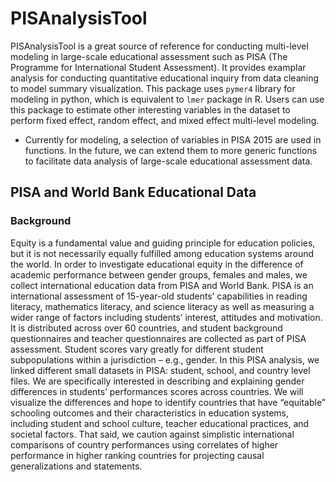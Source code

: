 
PISAnalysisTool
================


PISAnalysisTool is a great source of reference for conducting multi-level modeling in large-scale educational assessment such as PISA (The Programme for International Student Assessment). It provides examplar analysis for conducting quantitative educational inquiry from data cleaning to model summary visualization. This package uses `pymer4` library for modeling in python, which is equivalent to `lmer` package in R. Users can use this package to estimate other interesting variables in the dataset to perform fixed effect, random effect, and mixed effect multi-level modeling.
* Currently for modeling, a selection of variables in PISA 2015 are used in functions. In the future, we can extend them to more generic functions to facilitate data analysis of large-scale educational assessment data.

## PISA and World Bank Educational Data
### Background 
Equity is a fundamental value and guiding principle for education policies, but it is not necessarily equally fulfilled among education systems around the world. In order to investigate educational equity in the difference of academic performance between gender groups, females and males, we collect international education data from PISA and World Bank. PISA is an international assessment of 15-year-old students’ capabilities in reading literacy, mathematics literacy, and science literacy as well as measuring a wider range of factors including students’ interest, attitudes and motivation. It is distributed across over 60 countries, and student background questionnaires and teacher questionnaires are collected as part of PISA assessment. Student scores vary greatly for different student subpopulations within a jurisdiction – e.g., gender. In this PISA analysis, we linked different small datasets in PISA: student, school, and country level files. We are specifically interested in describing and explaining gender differences in students’ performances scores across countries. We will visualize the differences and hope to identify countries that have “equitable” schooling outcomes and their characteristics in education systems, including student and school culture, teacher educational practices, and societal factors. That said, we caution against simplistic international comparisons of country performances using correlates of higher performance in higher ranking countries for projecting causal generalizations and statements. 
